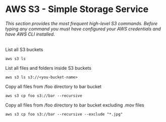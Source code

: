# AWS S3 - Simple Storage Service

###### This section provides the most frequent high-level S3 commands. Before typing any command you must have configured your AWS credentials and have AWS CLI installed.

List all S3 buckets
```shell
aws s3 ls
```

List all files and folders inside S3 buckets
```shell
aws s3 ls s3://<you-bucket-name>
```

Copy all files from /foo directory to bar bucket
```shell
aws s3 cp foo s3://bar --recursive
```

Copy all files from /foo directory to bar bucket excluding .mov files 
```shell
aws s3 cp foo s3://bar --recursive --exclude "*.jpg"
```
